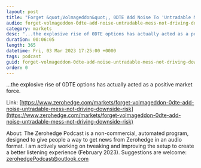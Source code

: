 ```yaml
---
layout: post
title: "Forget &quot;Volmageddon&quot;, 0DTE Add Noise To 'Untradable Mess' But Not Driving 'Downside Risk'"
audio: forget-volmageddon-0dte-add-noise-untradable-mess-not-driving-downside-risk-0
category: markets
desc: "...the explosive rise of 0DTE options has actually acted as a positive market force."
duration: 00:06:05
length: 365
datetime: Fri, 03 Mar 2023 17:25:00 +0000
tags: podcast
guid: forget-volmageddon-0dte-add-noise-untradable-mess-not-driving-downside-risk-0
order: 0
---
```

...the explosive rise of 0DTE options has actually acted as a positive market force.

Link: [https://www.zerohedge.com/markets/forget-volmageddon-0dte-add-noise-untradable-mess-not-driving-downside-risk](https://www.zerohedge.com/markets/forget-volmageddon-0dte-add-noise-untradable-mess-not-driving-downside-risk)

About: The Zerohedge Podcast is a non-commercial, automated program, designed to give people a way to get news from Zerohedge in an audio format.  I am actively working on tweaking and improving the setup to create a better listening experience (February 2023).  Suggestions are welcome: [zerohedgePodcast@outlook.com](mailto:zerohedgePodcast@outlook.com)